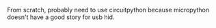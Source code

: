 From scratch, probably need to use circuitpython because micropython doesn't have a good story for usb hid.